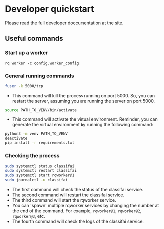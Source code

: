 # Developer quickstart

Please read the full developer doccumentation at the site. 

## Useful commands

### Start up a worker

`rq worker -c config.worker_config`

### General running commands

```bash
fuser -k 5000/tcp
```
- This command will kill the process running on port 5000. So, you can restart the server, assuming you are running the server on port 5000.


```bash
source PATH_TO_VENV/bin/activate
```
- This command will activate the virtual environment.
Reminder, you can generate the virtual environment by running the following command:

```bash
python3 -m venv PATH_TO_VENV
deactivate
pip install -r requirements.txt
```

### Checking the process

```bash
sudo systemctl status classifai
sudo systemctl restart classifai
sudo systemctl start rqworker@1
sudo journalctl -u classifai
```
- The first command will check the status of the classifai service.
- The second command will restart the classifai service.
- The third command will start the rqworker service.
- You can 'spawn' multiple rqworker services by changing the number at the end of the command. For example, `rqworker@1`, `rqworker@2`, `rqworker@3`, etc.
- The fourth command will check the logs of the classifai service.


